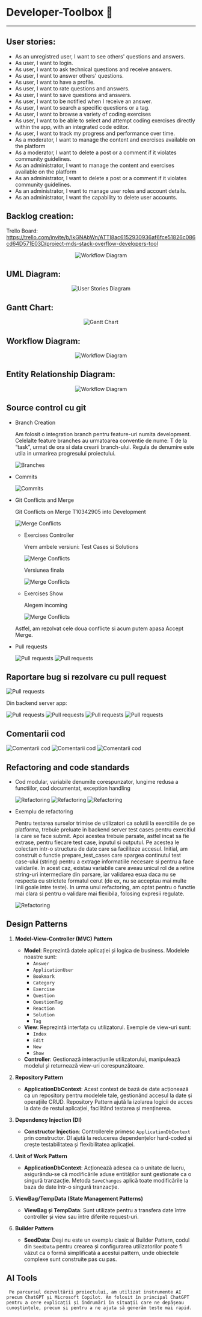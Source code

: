 ﻿# Developer-Toolbox :rocket:
***
## User stories:
* As an unregistred user, I want to see others' questions and answers.
* As user, I want to login.
* As user, I want to ask technical questions and receive answers.
* As user, I want to answer others' questions.
* As user, I want to have a profile.
* As user, I want to rate questions and answers.
* As user, I want to save questions and answers.
* As user, I want to be notified when I receive an answer.
* As user, I want to search a specific questions or a tag.
* As user, I want to browse a variety of coding exercises
* As user, I want to be able to select and attempt coding exercises directly within the app, with an integrated code editor.
* As user, I want to track my progress and performance over time. 
* As a moderator, I want to manage the content and exercises available on the platform
* As a moderator, I want to delete a post or a comment if it violates community guidelines. 
* As an administrator, I want to manage the content and exercises available on the platform
* As an administrator, I want to delete a post or a comment if it violates community guidelines. 
* As an administrator, I want to manage user roles and account details.
* As an administrator, I want the capability to delete user accounts.

## Backlog creation:
Trello Board: https://trello.com/invite/b/IkGNAbWn/ATTI8ac6152930936af6fce51826c086cd64D571E03D/proiect-mds-stack-overflow-developers-tool
<p align="center">
  <img src="wwwroot\imgs\Wiki\Backlog.png" alt="Workflow Diagram">
</p>

## UML Diagram:
<p align="center">
  <img src="https://github.com/stoineamiruna/MDS/blob/main/MDS%20(2).jpg" alt="User Stories Diagram">
</p>

## Gantt Chart:
<p align="center">
  <img src="wwwroot\imgs\Wiki\Gantt.svg" alt="Gantt Chart">
</p>

## Workflow Diagram:
<p align="center">
  <img src="wwwroot\imgs\Wiki\Workflow.svg" alt="Workflow Diagram">
</p>

## Entity Relationship Diagram:
<p align="center">
  <img src="wwwroot\imgs\Wiki\ERD.svg" alt="Workflow Diagram">
</p>

## Source control cu git

- Branch Creation

	Am folosit o integration branch pentru feature-uri numita development. Celelalte feature branches au urmatoarea conventie de nume: T de la “task”, urmat de ora si data crearii branch-ului. Regula de denumire este utila in urmarirea progresului proiectului.
	
	<img src="wwwroot\imgs\Wiki\Br.jpeg" alt="Branches">

- Commits

	<img src="wwwroot\imgs\Wiki\Commits.jpeg" alt="Commits">

- Git Conflicts and Merge
	
	Git Conflicts on Merge T10342905 into Development
	
	<img src="wwwroot\imgs\Wiki\Merge1.jpeg" alt="Merge Conflicts">

	 - Exercises Controller
	
		Vrem ambele versiuni: Test Cases si Solutions
		
		<img src="wwwroot\imgs\Wiki\Merge2.jpeg" alt="Merge Conflicts" style>

		Versiunea finala
		 
		<img src="wwwroot\imgs\Wiki\Merge3.jpeg" alt="Merge Conflicts">

	- Exercises Show
		
		Alegem incoming
		
		<img src="wwwroot\imgs\Wiki\Merge4.png" alt="Merge Conflicts">

	Astfel, am rezolvat cele doua conflicte si acum putem apasa Accept Merge.

- Pull requests

	<img src="wwwroot\imgs\Wiki\PR.png" alt="Pull requests">

	<img src="wwwroot\imgs\Wiki\PR2.png" alt="Pull requests">
	
## Raportare bug si rezolvare cu pull request

<img src="wwwroot\imgs\Wiki\Request.jpeg" alt="Pull requests">

Din backend server app:

<img src="wwwroot\imgs\Wiki\PullRequests2.png" alt="Pull requests">

<img src="wwwroot\imgs\Wiki\PullRequests3.png" alt="Pull requests">

<img src="wwwroot\imgs\Wiki\PullRequests4.png" alt="Pull requests">

<img src="wwwroot\imgs\Wiki\PullRequests5.png" alt="Pull requests">

## Comentarii cod

<img src="wwwroot\imgs\Wiki\Comentarii1.png" alt="Comentarii cod">

<img src="wwwroot\imgs\Wiki\Comentarii2.png" alt="Comentarii cod">

<img src="wwwroot\imgs\Wiki\Comentarii3.png" alt="Comentarii cod">

## Refactoring and code standards

- Cod modular, variabile denumite corespunzator, lungime redusa a functiilor, cod documentat, exception handling

	<img src="wwwroot\imgs\Wiki\Refactoring.png" alt="Refactoring">

	<img src="wwwroot\imgs\Wiki\Refactoring2.png" alt="Refactoring">

	<img src="wwwroot\imgs\Wiki\Refactoring3.png" alt="Refactoring">

- Exemplu de refactoring
	
	Pentru testarea surselor trimise de utilizatori ca solutii la exercitiile de pe platforma, trebuie preluate in backend server test cases pentru exercitiul la care se face submit. 
	Apoi acestea trebuie parsate, astfel incat sa fie extrase, pentru fiecare test case, inputul si outputul. Pe acestea le colectam intr-o structura de date care sa faciliteze accesul.
	Initial, am construit o functie prepare_test_cases care spargea continutul test case-ului (string) pentru a extrage informatiile necesare si pentru a face validarile. 
	In acest caz, existau variabile care aveau unicul rol de a retine string-uri intermediare din parsare, iar validarea esua daca nu se respecta cu strictete formatul cerut (de ex, nu se acceptau mai multe linii goale intre teste).
	In urma unui refactoring, am optat pentru o functie mai clara si pentru o validare mai flexibila, folosing expresii regulate.
	
	<img src="wwwroot\imgs\Wiki\Refactoring4.png" alt="Refactoring">

## Design Patterns

1. **Model-View-Controller (MVC) Pattern**

   - **Model**: Reprezintă datele aplicației și logica de business. Modelele noastre sunt:
     - `Answer`
     - `ApplicationUser`
     - `Bookmark`
     - `Category`
     - `Exercise`
     - `Question`
     - `QuestionTag`
     - `Reaction`
     - `Solution`
     - `Tag`
   - **View**: Reprezintă interfața cu utilizatorul. Exemple de view-uri sunt:
     - `Index`
     - `Edit`
     - `New`
     - `Show`
   - **Controller**: Gestionază interacțiunile utilizatorului, manipulează modelul și returnează view-uri corespunzătoare.

2. **Repository Pattern**

   - **ApplicationDbContext**: Acest context de bază de date acționează ca un repository pentru modelele tale, gestionând accesul la date și operațiile CRUD. Repository Pattern ajută la izolarea logicii de acces la date de restul aplicației, facilitând testarea și menținerea.

3. **Dependency Injection (DI)**

   - **Constructor Injection**: Controllerele primesc `ApplicationDbContext` prin constructor. DI ajută la reducerea dependențelor hard-coded și crește testabilitatea și flexibilitatea aplicației.

4. **Unit of Work Pattern**

   - **ApplicationDbContext**: Acționează adesea ca o unitate de lucru, asigurându-se că modificările aduse entităților sunt gestionate ca o singură tranzacție. Metoda `SaveChanges` aplică toate modificările la baza de date într-o singură tranzacție.

5. **ViewBag/TempData (State Management Patterns)**

   - **ViewBag și TempData**: Sunt utilizate pentru a transfera date între controller și view sau între diferite request-uri.

6. **Builder Pattern**

   - **SeedData**: Deși nu este un exemplu clasic al Builder Pattern, codul din `SeedData` pentru crearea și configurarea utilizatorilor poate fi văzut ca o formă simplificată a acestui pattern, unde obiectele complexe sunt construite pas cu pas.

  
  ## AI Tools
     Pe parcursul dezvoltării proiectului, am utilizat instrumente AI precum ChatGPT și Microsoft Copilot. Am folosit în principal ChatGPT pentru a cere explicații și îndrumări în situații care ne depășeau cunoștințele, precum și pentru a ne ajuta să generăm teste mai rapid.


